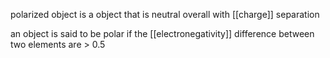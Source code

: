 

polarized object is a object that is neutral overall with [[charge]] separation



an object is said to be polar if the [[electronegativity]] difference between two elements are > 0.5
